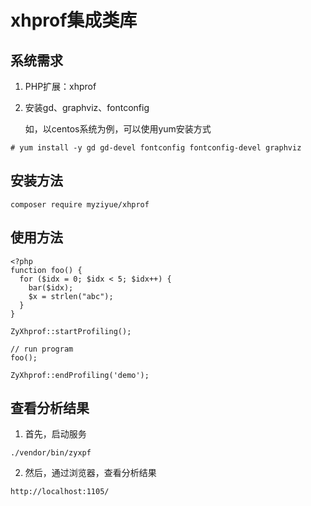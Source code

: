 # xhprof集成类库

## 系统需求
1. PHP扩展：xhprof
2. 安装gd、graphviz、fontconfig

   如，以centos系统为例，可以使用yum安装方式
```
# yum install -y gd gd-devel fontconfig fontconfig-devel graphviz
```

## 安装方法

```
composer require myziyue/xhprof

```

## 使用方法
```
<?php
function foo() {
  for ($idx = 0; $idx < 5; $idx++) {
    bar($idx);
    $x = strlen("abc");
  }
}

ZyXhprof::startProfiling();

// run program
foo();

ZyXhprof::endProfiling('demo');

```

## 查看分析结果

1. 首先，启动服务
```
./vendor/bin/zyxpf
```
2. 然后，通过浏览器，查看分析结果
```
http://localhost:1105/
```
